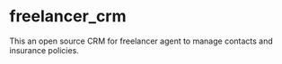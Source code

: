 # freelancer_crm
This an open source CRM for freelancer agent to manage contacts and insurance policies.
